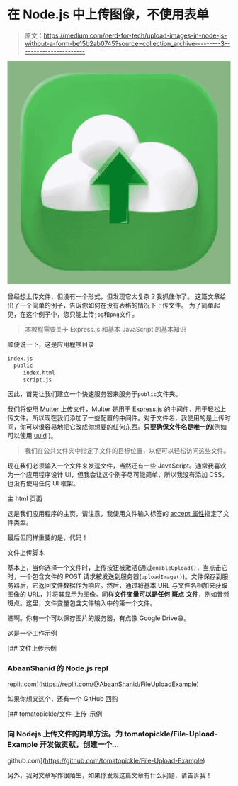 # 在 Node.js 中上传图像，不使用表单

> 原文：<https://medium.com/nerd-for-tech/upload-images-in-node-js-without-a-form-be15b2ab0745?source=collection_archive---------3----------------------->

![](img/a4f137f440c762e13845388c8e76b67b.png)

曾经想上传文件，但没有一个形式，但发现它太复杂？我抓住你了。
这篇文章给出了一个简单的例子，告诉你如何在没有表格的情况下上传文件。
为了简单起见，在这个例子中，您只能上传`jpg`和`png`文件。

> 本教程需要关于 Express.js 和基本 JavaScript 的基本知识

顺便说一下，这是应用程序目录

```
index.js
  public
     index.html
     script.js
```

因此，首先让我们建立一个快速服务器来服务于`public`文件夹。

我们将使用 [Multer](https://github.com/expressjs/multer) 上传文件，Multer 是用于 [Express.js](https://expressjs.com/) 的中间件，用于轻松上传文件。所以现在我们添加了一些配置的中间件。对于文件名，我使用的是上传时间，你可以很容易地把它改成你想要的任何东西。**只要确保文件名是唯一的**(例如可以使用 [uuid](https://www.npmjs.com/package/uuid) )。

> 我们在公共文件夹中指定了文件的目标位置，以便可以轻松访问这些文件。

现在我们必须输入一个文件来发送文件，当然还有一些 JavaScript。通常我喜欢为一个应用程序设计 UI，但我会让这个例子尽可能简单，所以我没有添加 CSS，也没有使用任何 UI 框架。

主 html 页面

这是我们应用程序的主页，请注意，我使用文件输入标签的 [accept 属性](https://www.w3schools.com/tags/att_input_accept.asp)指定了文件类型。

最后但同样重要的是，代码！

文件上传脚本

基本上，当你选择一个文件时，上传按钮被激活(通过`enableUpload()`，当点击它时，一个包含文件的 POST 请求被发送到服务器(`uploadImage()`)。文件保存到服务器后，它返回文件数据作为响应。然后，通过将基本 URL 与文件名相加来获取图像的 URL，并将其显示为图像。同样**文件变量可以是任何** [**斑点**](https://javascript.info/blob) **文件**，例如音频斑点。这里，文件变量包含文件输入中的第一个文件。

瞧啊。你有一个可以保存图片的服务器，有点像 Google Drive😅。

这是一个工作示例

[](https://replit.com/@AbaanShanid/FileUploadExample) [## 文件上传示例

### AbaanShanid 的 Node.js repl

replit.com](https://replit.com/@AbaanShanid/FileUploadExample) 

如果你想叉这个，还有一个 GitHub 回购

[](https://github.com/tomatopickle/File-Upload-Example) [## tomatopickle/文件-上传-示例

### 向 Nodejs 上传文件的简单方法。为 tomatopickle/File-Upload-Example 开发做贡献，创建一个…

github.com](https://github.com/tomatopickle/File-Upload-Example) 

另外，我对文章写作很陌生，如果你发现这篇文章有什么问题，请告诉我！